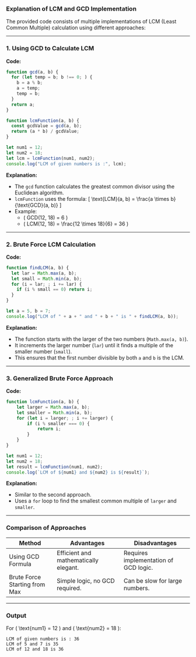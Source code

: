### Explanation of LCM and GCD Implementation

The provided code consists of multiple implementations of LCM (Least Common Multiple) calculation using different approaches:

---

### **1. Using GCD to Calculate LCM**

**Code:**
```javascript
function gcd(a, b) {
  for (let temp = b; b !== 0; ) {
    b = a % b;
    a = temp;
    temp = b;
  }
  return a;
}

function lcmFunction(a, b) {
  const gcdValue = gcd(a, b);
  return (a * b) / gcdValue;
}

let num1 = 12;
let num2 = 18;
let lcm = lcmFunction(num1, num2);
console.log("LCM of given numbers is :", lcm);
```

**Explanation:**
- The `gcd` function calculates the greatest common divisor using the Euclidean algorithm.
- `lcmFunction` uses the formula:
  \[
  \text{LCM}(a, b) = \frac{a \times b}{\text{GCD}(a, b)}
  \]
- Example:
  - \( GCD(12, 18) = 6 \)
  - \( LCM(12, 18) = \frac{12 \times 18}{6} = 36 \)

---

### **2. Brute Force LCM Calculation**

**Code:**
```javascript
function findLCM(a, b) {
  let lar = Math.max(a, b);
  let small = Math.min(a, b);
  for (i = lar; ; i += lar) {
    if (i % small == 0) return i;
  }
}

let a = 5, b = 7;
console.log("LCM of " + a + " and " + b + " is " + findLCM(a, b));
```

**Explanation:**
- The function starts with the larger of the two numbers (`Math.max(a, b)`).
- It increments the larger number (`lar`) until it finds a multiple of the smaller number (`small`).
- This ensures that the first number divisible by both `a` and `b` is the LCM.

---

### **3. Generalized Brute Force Approach**

**Code:**
```javascript
function lcmFunction(a, b) { 
	let larger = Math.max(a, b); 
	let smaller = Math.min(a, b); 
	for (let i = larger; ; i += larger) { 
		if (i % smaller === 0) { 
			return i; 
		} 
	} 
} 

let num1 = 12; 
let num2 = 18; 
let result = lcmFunction(num1, num2); 
console.log(`LCM of ${num1} and ${num2} is ${result}`);
```

**Explanation:**
- Similar to the second approach.
- Uses a `for` loop to find the smallest common multiple of `larger` and `smaller`.

---

### **Comparison of Approaches**

| **Method**                | **Advantages**                | **Disadvantages**                     |
|---------------------------|-------------------------------|----------------------------------------|
| Using GCD Formula         | Efficient and mathematically elegant. | Requires implementation of GCD logic. |
| Brute Force Starting from Max | Simple logic, no GCD required.       | Can be slow for large numbers.         |

---

### **Output**
For \( \text{num1} = 12 \) and \( \text{num2} = 18 \):
```
LCM of given numbers is : 36
LCM of 5 and 7 is 35
LCM of 12 and 18 is 36
```